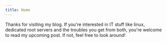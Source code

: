 ```yaml
---
title: Home
---
```


Thanks for visiting my blog. If you're interested in IT stuff like linux, dedicated root servers and the troubles you get from both, you're welcome to read my upcoming post. If not, feel free to look around!